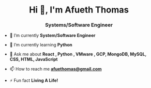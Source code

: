 <h1 align="center">Hi 👋, I'm Afueth Thomas</h1>
<h3 align="center">Systems/Software Engineer</h3>


- 🔭 I’m currently **System/Software Engineer**

- 🌱 I’m currently learning **Python**

- 💬 Ask me about **React , Python , VMware , GCP, MongoDB, MySQL, CSS, HTML, JavaScript**

- 📫 How to reach me **afuethomas@gmail.com**

- ⚡ Fun fact **Living A Life!**



